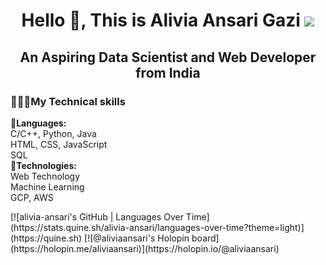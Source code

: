 <h1 align="center">Hello 👋, This is Alivia Ansari Gazi
<a href="https://www.youtube.com/watch?v=dQw4w9WgXcQ"><img src="https://user-images.githubusercontent.com/73097560/115834477-dbab4500-a447-11eb-908a-139a6edaec5c.gif"></a></h1>
<h2 font-weight: "bold" align="center"> An Aspiring Data Scientist and Web Developer from India</h2>
<p>
<b><h3>👨🏼‍💻My Technical skills</h3></b>
📜<b>Languages:</b><br/>
C/C++, Python, Java<br/>
HTML, CSS, JavaScript<br/>
SQL<br/>
🤹<b>Technologies:</b><br/>
Web Technology<br/>
Machine Learning<br/>
GCP, AWS<br/>
</p>
[![alivia-ansari's GitHub | Languages Over Time](https://stats.quine.sh/alivia-ansari/languages-over-time?theme=light)](https://quine.sh)
[![@aliviaansari's Holopin board](https://holopin.me/aliviaansari)](https://holopin.io/@aliviaansari)

